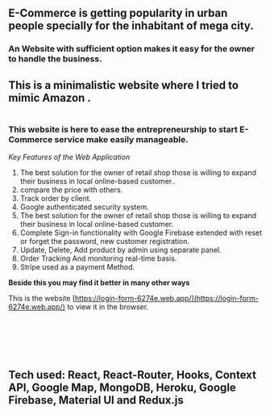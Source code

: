 ## E-Commerce is getting popularity in urban people specially for the inhabitant of mega city.
### An Website with sufficient option makes it easy for the owner to handle the business.
## This is a minimalistic website where I  tried to mimic Amazon .

![]()

### This website is  here to ease  the entrepreneurship to start E-Commerce service make easily manageable.
*Key Features of the Web Application*

1. The best solution for the owner of retail shop those is willing to expand their business in local online-based customer..
2. compare the price with others.
3. Track order by client.
4. Google authenticated security system.
5. The best solution for the owner of retail shop those is willing to expand their business in local online-based customer.
6. Complete Sign-in functionality with Google Firebase extended with reset or forget the password, new customer registration.
7. Update, Delete, Add product by  admin using separate panel.
8. Order Tracking And monitoring real-time basis.
9. Stripe used as a payment Method.

__Beside this you may find it better in many other ways__


This is the website [https://login-form-6274e.web.app/](https://login-form-6274e.web.app/) to view it in the browser.



```






```
## Tech used: React, React-Router, Hooks, Context API, Google Map, MongoDB, Heroku, Google Firebase, Material UI and Redux.js